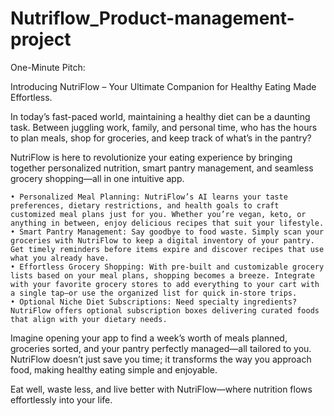 # Nutriflow_Product-management-project

One-Minute Pitch:

Introducing NutriFlow – Your Ultimate Companion for Healthy Eating Made Effortless.

In today’s fast-paced world, maintaining a healthy diet can be a daunting task. Between juggling work, family, and personal time, who has the hours to plan meals, shop for groceries, and keep track of what’s in the pantry?

NutriFlow is here to revolutionize your eating experience by bringing together personalized nutrition, smart pantry management, and seamless grocery shopping—all in one intuitive app.

	• Personalized Meal Planning: NutriFlow’s AI learns your taste preferences, dietary restrictions, and health goals to craft customized meal plans just for you. Whether you’re vegan, keto, or anything in between, enjoy delicious recipes that suit your lifestyle.
	• Smart Pantry Management: Say goodbye to food waste. Simply scan your groceries with NutriFlow to keep a digital inventory of your pantry. Get timely reminders before items expire and discover recipes that use what you already have.
	• Effortless Grocery Shopping: With pre-built and customizable grocery lists based on your meal plans, shopping becomes a breeze. Integrate with your favorite grocery stores to add everything to your cart with a single tap—or use the organized list for quick in-store trips.
	• Optional Niche Diet Subscriptions: Need specialty ingredients? NutriFlow offers optional subscription boxes delivering curated foods that align with your dietary needs.

Imagine opening your app to find a week’s worth of meals planned, groceries sorted, and your pantry perfectly managed—all tailored to you. NutriFlow doesn’t just save you time; it transforms the way you approach food, making healthy eating simple and enjoyable.

Eat well, waste less, and live better with NutriFlow—where nutrition flows effortlessly into your life.
